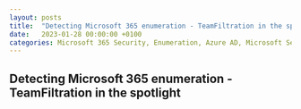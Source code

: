 ```yaml
---
layout: posts
title:  "Detecting Microsoft 365 enumeration - TeamFiltration in the spotlight"
date:   2023-01-28 00:00:00 +0100
categories: Microsoft 365 Security, Enumeration, Azure AD, Microsoft Sentinel, DFIR
---
```


## Detecting Microsoft 365 enumeration - TeamFiltration in the spotlight
